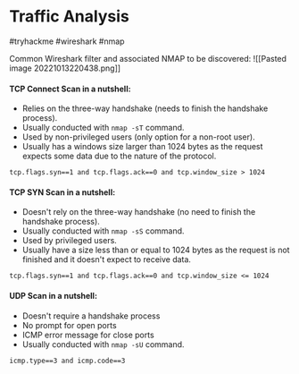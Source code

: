 # Traffic Analysis
#tryhackme #wireshark #nmap 

Common Wireshark filter and associated NMAP to be discovered:
![[Pasted image 20221013220438.png]]

#### TCP Connect Scan in a nutshell:
-   Relies on the three-way handshake (needs to finish the handshake process).
-   Usually conducted with `nmap -sT` command.
-   Used by non-privileged users (only option for a non-root user).
-   Usually has a windows size larger than 1024 bytes as the request expects some data due to the nature of the protocol.
```
tcp.flags.syn==1 and tcp.flags.ack==0 and tcp.window_size > 1024
```

#### TCP SYN Scan in a nutshell:
-   Doesn't rely on the three-way handshake (no need to finish the handshake process).
-   Usually conducted with `nmap -sS` command.
-   Used by privileged users.
-   Usually have a size less than or equal to 1024 bytes as the request is not finished and it doesn't expect to receive data.
```
tcp.flags.syn==1 and tcp.flags.ack==0 and tcp.window_size <= 1024
```

#### UDP Scan in a nutshell:
-   Doesn't require a handshake process
-   No prompt for open ports
-   ICMP error message for close ports
-   Usually conducted with `nmap -sU` command.
```
icmp.type==3 and icmp.code==3
```